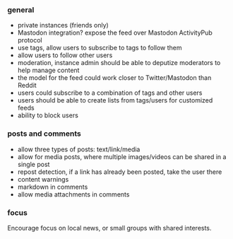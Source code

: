 ### general

* private instances (friends only)
* Mastodon integration? expose the feed over Mastodon ActivityPub protocol
* use tags, allow users to subscribe to tags to follow them
* allow users to follow other users
* moderation, instance admin should be able to deputize moderators to help manage content
* the model for the feed could work closer to Twitter/Mastodon than Reddit
* users could subscribe to a combination of tags and other users
* users should be able to create lists from tags/users for customized feeds
* ability to block users

### posts and comments

* allow three types of posts: text/link/media
* allow for media posts, where multiple images/videos can be shared in a single post
* repost detection, if a link has already been posted, take the user there
* content warnings
* markdown in comments
* allow media attachments in comments

### focus

Encourage focus on local news, or small groups with shared interests.

